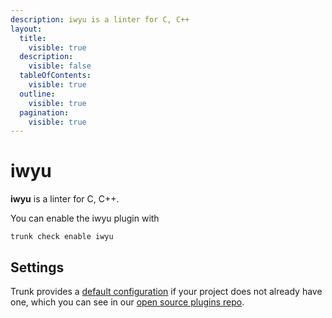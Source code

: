 ```yaml
---
description: iwyu is a linter for C, C++
layout:
  title:
    visible: true
  description:
    visible: false
  tableOfContents:
    visible: true
  outline:
    visible: true
  pagination:
    visible: true
---
```


# iwyu

**iwyu** is a linter for C, C++.

You can enable the iwyu plugin with

```shell
trunk check enable iwyu
```

## Settings



Trunk provides a [default configuration](https://github.com/trunk-io/plugins/tree/main/linters/iwyu) if your project does not already have one,
which you can see in our [open source plugins repo](https://github.com/trunk-io/plugins/tree/main).

